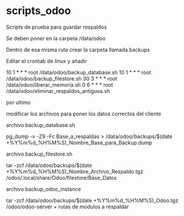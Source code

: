 # scripts_odoo
Scripts de prueba para guardar respaldos

Se deben poner en la carpeta /data/odoo

Dentro de esa misma ruta crear la carpeta llamada backups

Editar el crontab de linux y añadir

10 1 * * * root /data/odoo/backup_database.sh
10 1 * * * root /data/odoo/backup_filestore.sh
30 3 * * * root /data/odoo/liberar_memoria.sh
0  6 * * * root /data/odoo/eliminar_respaldos_antiguos.sh


por ultimo 

modificar los archivos para poner los datos correctos del cliente

archivo backup_database.sh

pg_dump -v -Z9 -Fc Base_a_respaldas > /data/odoo/backups/$(date +%Y%m%d_%H%M%S)_Nombre_Base_para_Backup.dump

archivo backup_filestore.sh

tar -zcf /data/odoo/backups/$(date +%Y%m%d_%H%M%S)_Nombre_Archivo_Respaldo.tgz /odoo/.local/share/Odoo/filestore/Base_Datos


archivo backup_odoo_instance

tar -zcf /data/odoo/backups/$(date +%Y%m%d_%H%M%S)_Odoo.tgz /odoo/odoo-server + rutas de modulos a respaldar

